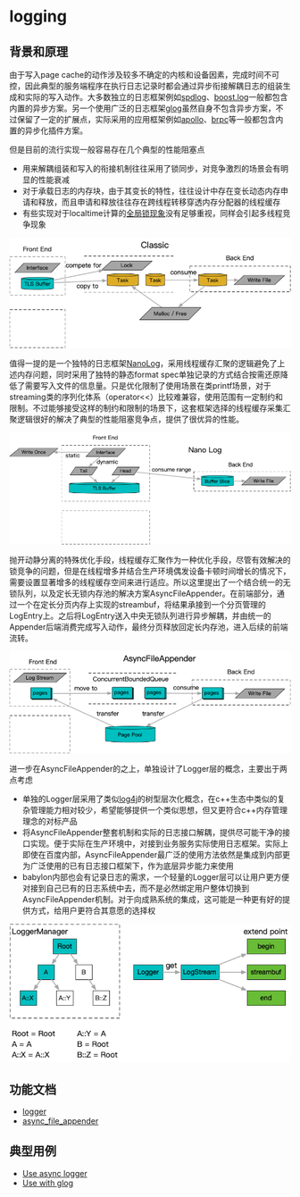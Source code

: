 # logging

## 背景和原理

由于写入page cache的动作涉及较多不确定的内核和设备因素，完成时间不可控，因此典型的服务端程序在执行日志记录时都会通过异步衔接解耦日志的组装生成和实际的写入动作。大多数独立的日志框架例如[spdlog](https://github.com/gabime/spdlog)、[boost.log](https://github.com/boostorg/log)一般都包含内置的异步方案。另一个使用广泛的日志框架[glog](https://github.com/google/glog)虽然自身不包含异步方案，不过保留了一定的扩展点，实际采用的应用框架例如[apollo](https://github.com/ApolloAuto/apollo/blob/master/cyber/logger/async_logger.h)、[brpc](https://github.com/apache/brpc/blob/master/src/butil/logging.cc)等一般都包含内置的异步化插件方案。

但是目前的流行实现一般容易存在几个典型的性能阻塞点
- 用来解耦组装和写入的衔接机制往往采用了锁同步，对竞争激烈的场景会有明显的性能衰减
- 对于承载日志的内存块，由于其变长的特性，往往设计中存在变长动态内存申请和释放，而且申请和释放往往存在跨线程转移穿透内存分配器的线程缓存
- 有些实现对于localtime计算的[全局锁现象](../time.md)没有足够重视，同样会引起多线程竞争现象

![](images/logging-classic.png)

值得一提的是一个独特的日志框架[NanoLog](https://github.com/PlatformLab/NanoLog)，采用线程缓存汇聚的逻辑避免了上述内存问题，同时采用了独特的静态format spec单独记录的方式结合按需还原降低了需要写入文件的信息量。只是优化限制了使用场景在类printf场景，对于streaming类的序列化体系（operator<<）比较难兼容，使用范围有一定制约和限制。不过能够接受这样的制约和限制的场景下，这套框架选择的线程缓存采集汇聚逻辑很好的解决了典型的性能阻塞竞争点，提供了很优异的性能。

![](images/logging-nano.png)

抛开动静分离的特殊优化手段，线程缓存汇聚作为一种优化手段，尽管有效解决的锁竞争的问题，但是在线程增多并结合生产环境偶发设备卡顿时间增长的情况下，需要设置显著增多的线程缓存空间来进行适应。所以这里提出了一个结合统一的无锁队列，以及定长无锁内存池的解决方案AsyncFileAppender。在前端部分，通过一个在定长分页内存上实现的streambuf，将结果承接到一个分页管理的LogEntry上。之后将LogEntry送入中央无锁队列进行异步解耦，并由统一的Appender后端消费完成写入动作，最终分页释放回定长内存池，进入后续的前端流转。

![](images/logging-async.png)

进一步在AsyncFileAppender的之上，单独设计了Logger层的概念，主要出于两点考虑
- 单独的Logger层采用了类似[log4j](https://github.com/apache/logging-log4j2)的树型层次化概念，在c++生态中类似的复杂管理能力相对较少，希望能够提供一个类似思想，但又更符合c++内存管理理念的对标产品
- 将AsyncFileAppender整套机制和实际的日志接口解耦，提供尽可能干净的接口实现。便于实际在生产环境中，对接到业务服务实际使用日志框架。实际上即使在百度内部，AsyncFileAppender最广泛的使用方法依然是集成到内部更为广泛使用的已有日志接口框架下，作为底层异步能力来使用
- babylon内部也会有记录日志的需求，一个轻量的Logger层可以让用户更方便对接到自己已有的日志系统中去，而不是必然绑定用户整体切换到AsyncFileAppender机制。对于向成熟系统的集成，这可能是一种更有好的提供方式，给用户更符合其意愿的选择权

![](images/logging-logger.png)

## 功能文档

- [logger](logger.md)
- [async_file_appender](async_file_appender.md)

## 典型用例

- [Use async logger](../../example/use-async-logger)
- [Use with glog](../../example/use-with-glog)
